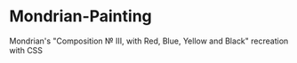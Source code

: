 # Mondrian-Painting
Mondrian's "Composition № III, with Red, Blue, Yellow and Black" recreation with CSS
